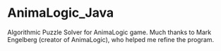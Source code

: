 # AnimaLogic_Java
  Algorithmic Puzzle Solver for AnimaLogic game. Much thanks to Mark Engelberg (creator of AnimaLogic), who helped me refine the program.
